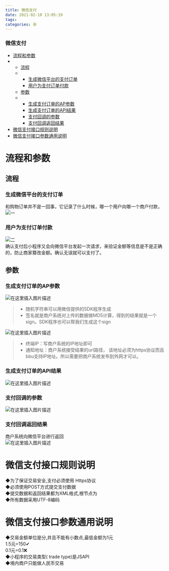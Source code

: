 ```yaml
---
title: 微信支付
date: 2021-02-10 13:05:19
tags: 
categories: 杂
---
```


<!--more-->

### 微信支付

- [流程和参数](#_2)
- - [流程](#_3)
  - - [生成微信平台的支付订单](#_5)
    - [用户为支付订单付款](#_10)
  - [参数](#_17)
  - - [生成支付订单的AP参数](#AP_18)
    - [生成支付订单的API结果](#API_29)
    - [支付回调的参数](#_33)
    - [支付回调返回结果](#_36)
- [微信支付接口规则说明](#_42)
- [微信支付接口参数通用说明](#_50)

# 流程和参数

## 流程

### 生成微信平台的支付订单

和购物订单并不是一回事，它记录了什么时候，哪一个用户向哪一个商户付款，  
![一](https://img-blog.csdnimg.cn/20210210111546639.png?x-oss-process=image/watermark,type_ZmFuZ3poZW5naGVpdGk,shadow_10,text_aHR0cHM6Ly9ibG9nLmNzZG4ubmV0L3FxXzIxMDQwNTU5,size_16,color_FFFFFF,t_70)

### 用户为支付订单付款

![二](https://img-blog.csdnimg.cn/20210210112203437.png?x-oss-process=image/watermark,type_ZmFuZ3poZW5naGVpdGk,shadow_10,text_aHR0cHM6Ly9ibG9nLmNzZG4ubmV0L3FxXzIxMDQwNTU5,size_16,color_FFFFFF,t_70)  
确认支付后小程序又会向微信平台发起一次请求，来验证金额等信息是不是正确的，防止商家篡改金额。确认无误就可以支付了。

## 参数

### 生成支付订单的AP参数

![在这里插入图片描述](https://img-blog.csdnimg.cn/2021021011263195.png?x-oss-process=image/watermark,type_ZmFuZ3poZW5naGVpdGk,shadow_10,text_aHR0cHM6Ly9ibG9nLmNzZG4ubmV0L3FxXzIxMDQwNTU5,size_16,color_FFFFFF,t_70)

> - 随机字符串可以用微信提供的SDK程序生成
> - 签名就是商户系统对上传的数据做MD5计算，得到的结果就是一个sign。SDK程序也可以帮我们生成这个sign

![在这里插入图片描述](https://img-blog.csdnimg.cn/20210210112825810.png?x-oss-process=image/watermark,type_ZmFuZ3poZW5naGVpdGk,shadow_10,text_aHR0cHM6Ly9ibG9nLmNzZG4ubmV0L3FxXzIxMDQwNTU5,size_16,color_FFFFFF,t_70)

> - 终端IP：写商户系统的IP地址即可
> - 通知地址：商户系统接受结果的url路径， 该地址必须为https协议而且bbu支持IP地址。所以需要把商户系统发布到外网才可以。

### 生成支付订单的API结果

![在这里插入图片描述](https://img-blog.csdnimg.cn/20210210113041414.png?x-oss-process=image/watermark,type_ZmFuZ3poZW5naGVpdGk,shadow_10,text_aHR0cHM6Ly9ibG9nLmNzZG4ubmV0L3FxXzIxMDQwNTU5,size_16,color_FFFFFF,t_70)

### 支付回调的参数

![在这里插入图片描述](https://img-blog.csdnimg.cn/20210210122625845.png?x-oss-process=image/watermark,type_ZmFuZ3poZW5naGVpdGk,shadow_10,text_aHR0cHM6Ly9ibG9nLmNzZG4ubmV0L3FxXzIxMDQwNTU5,size_16,color_FFFFFF,t_70)

### 支付回调返回结果

商户系统向微信平台进行返回  
![在这里插入图片描述](https://img-blog.csdnimg.cn/20210210122702563.png?x-oss-process=image/watermark,type_ZmFuZ3poZW5naGVpdGk,shadow_10,text_aHR0cHM6Ly9ibG9nLmNzZG4ubmV0L3FxXzIxMDQwNTU5,size_16,color_FFFFFF,t_70)

# 微信支付接口规则说明

◆为了保证交易安全,支付必须使用 Https协议  
◆必须使用POST方式提交支付数据  
◆提交数据和返回结果都为ⅩML格式,根节点为  
◆所有数据采用UTF-8编码

# 微信支付接口参数通用说明

◆交易金额单位是分,并且不能有小数点,最低金额为1元  
1.5元=150✔  
0.1元=0.1❌  
◆小程序的交易类型\( trade type\)是JSAPI  
◆境内商户只能做人民币交易